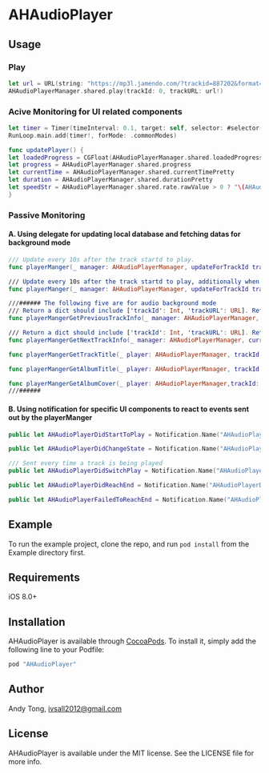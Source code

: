 # AHAudioPlayer
## Usage
### Play
```Swift
let url = URL(string: "https://mp3l.jamendo.com/?trackid=887202&format=mp31&from=app-devsite")
AHAudioPlayerManager.shared.play(trackId: 0, trackURL: url!)
```

### Acive Monitoring for UI related components
```Swift
let timer = Timer(timeInterval: 0.1, target: self, selector: #selector(updatePlayer), userInfo: nil, repeats: true)
RunLoop.main.add(timer!, forMode: .commonModes)

func updatePlayer() {
let loadedProgress = CGFloat(AHAudioPlayerManager.shared.loadedProgress)
let progress = AHAudioPlayerManager.shared.progress
let currentTime = AHAudioPlayerManager.shared.currentTimePretty
let duration = AHAudioPlayerManager.shared.durationPretty
let speedStr = AHAudioPlayerManager.shared.rate.rawValue > 0 ? "\(AHAudioPlayerManager.shared.rate.rawValue)x" : "1.0x"
}
```
### Passive Monitoring
#### A. Using delegate for updating local database and fetching datas for background mode
```Swift
/// Update every 10s after the track startd to play.
func playerManger(_ manager: AHAudioPlayerManager, updateForTrackId trackId: Int, duration: TimeInterval)

/// Update every 10s after the track startd to play, additionally when paused, resume, and right before stop.
func playerManger(_ manager: AHAudioPlayerManager, updateForTrackId trackId: Int, playedProgress: TimeInterval)

///###### The following five are for audio background mode
/// Return a dict should include ['trackId': Int, 'trackURL': URL]. Return [:] if there's none or network is broken.
func playerMangerGetPreviousTrackInfo(_ manager: AHAudioPlayerManager, currentTrackId: Int) -> [String: Any]

/// Return a dict should include ['trackId': Int, 'trackURL': URL]. Return [:] if there's none or network is broken.
func playerMangerGetNextTrackInfo(_ manager: AHAudioPlayerManager, currentTrackId: Int) -> [String: Any]

func playerMangerGetTrackTitle(_ player: AHAudioPlayerManager, trackId: Int) -> String?

func playerMangerGetAlbumTitle(_ player: AHAudioPlayerManager, trackId: Int) -> String?

func playerMangerGetAlbumCover(_ player: AHAudioPlayerManager,trackId: Int, _ callback: @escaping(_ coverImage: UIImage?)->Void)
///######
```

#### B. Using notification for specific UI components to react to events sent out by the playerManger
```Swift
public let AHAudioPlayerDidStartToPlay = Notification.Name("AHAudioPlayerDidStartToPlay")

public let AHAudioPlayerDidChangeState = Notification.Name("AHAudioPlayerDidChangeState")

/// Sent every time a track is being played
public let AHAudioPlayerDidSwitchPlay = Notification.Name("AHAudioPlayerDidSwitchPlay")

public let AHAudioPlayerDidReachEnd = Notification.Name("AHAudioPlayerDidReachEnd")

public let AHAudioPlayerFailedToReachEnd = Notification.Name("AHAudioPlayerFailedToReachEnd")
```
## Example

To run the example project, clone the repo, and run `pod install` from the Example directory first.

## Requirements
iOS 8.0+
## Installation

AHAudioPlayer is available through [CocoaPods](http://cocoapods.org). To install
it, simply add the following line to your Podfile:

```ruby
pod "AHAudioPlayer"
```

## Author

Andy Tong, ivsall2012@gmail.com

## License

AHAudioPlayer is available under the MIT license. See the LICENSE file for more info.

